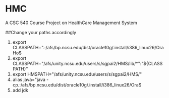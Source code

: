 # HMC
A CSC 540 Course Project on HealthCare Management System

##Change your paths accordingly
1) export CLASSPATH=".:/afs/bp.ncsu.edu/dist/oracle10g/.install/i386_linux26/OraHo$
2) export CLASSPATH="/afs/unity.ncsu.edu/users/s/sgpai2/HMS/lib/*":"${CLASSPATH}"
3) export HMSPATH="/afs/unity.ncsu.edu/users/s/sgpai2/HMS/"
4) alias java="java -cp.:/afs/bp.ncsu.edu/dist/oracle10g/.install/i386_linux26/Ora$
5) add jdk

